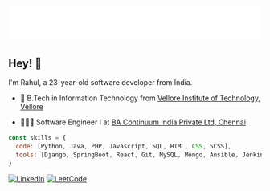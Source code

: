 <h1 align="center">
  <img src="https://raw.githubusercontent.com/m-a-rahul/m-a-rahul/master/name.svg" alt="M A Rahul" />
</h1>

## Hey! 👋

I'm Rahul, a 23-year-old software developer from India.

- 🚀 B.Tech in Information Technology from [Vellore Institute of Technology, Vellore](https://vit.ac.in)

- 👨🏽‍💻 Software Engineer I at [BA Continuum India Private Ltd, Chennai](http://www.bankofamerica.com)

```javascript
const skills = {
  code: [Python, Java, PHP, Javascript, SQL, HTML, CSS, SCSS],
  tools: [Django, SpringBoot, React, Git, MySQL, Mongo, Ansible, Jenkins, Amazon Web Services, Google Cloud Platform]
}
```
<!---
![M A Rahul's GitHub stats](https://github-readme-stats.vercel.app/api?username=m-a-rahul&count_private=true&theme=tokyonight)
-->

[![LinkedIn](https://img.shields.io/badge/linkedin-%230077B5.svg?style=for-the-badge&logo=linkedin&logoColor=white)](https://www.linkedin.com/in/m-a-rahul)
[![LeetCode](https://img.shields.io/badge/-LeetCode-FFA116?style=for-the-badge&logo=LeetCode&logoColor=black)](https://leetcode.com/m-a-rahul)
